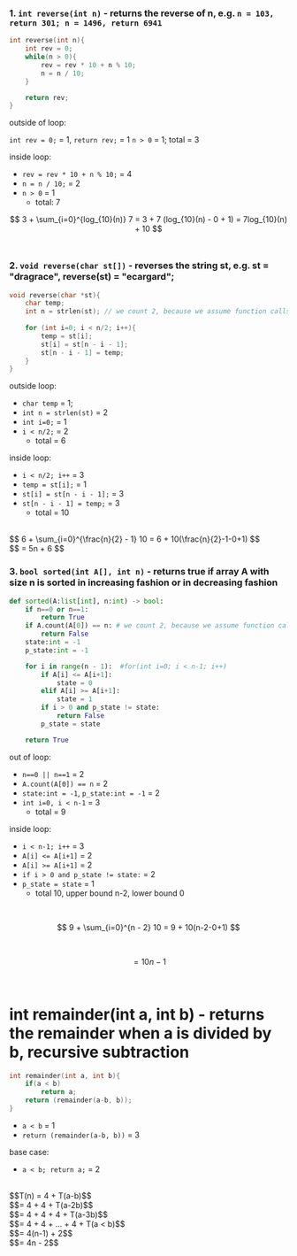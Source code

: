 ### 1. `int reverse(int n)` - returns the reverse of n, e.g. `n = 103, return 301; n = 1496, return 6941`

``` C
int reverse(int n){
	int rev = 0;
	while(n > 0){
		rev = rev * 10 + n % 10;
		n = n / 10;
	}

	return rev;
}
```

outside of loop:

`int rev = 0;` = 1, `return rev;` = 1  `n > 0` = 1; total = 3

inside loop:

- `rev = rev * 10 + n % 10;` = 4
- `n = n / 10;` = 2
- `n > 0` = 1
	- total: 7

$$
3 + \sum_{i=0}^{log_{10}(n)} 7 = 3 + 7 (log_{10}(n) - 0 + 1) = 7log_{10}(n) + 10
$$
<br />

### 2. `void reverse(char st[])` - reverses the string st, e.g. st = "dragrace", reverse(st) = "ecargard";
```C
void reverse(char *st){
	char temp;
	int n = strlen(st); // we count 2, because we assume function calls to be O(1)
	
	for (int i=0; i < n/2; i++){
		temp = st[i];
		st[i] = st[n - i - 1];
		st[n - i - 1] = temp;
	}
}
```
outside loop:

- `char temp` = 1;
- `int n = strlen(st)` = 2
- `int i=0;` = 1
- `i < n/2;` = 2
	- total = 6

inside loop:

- `i < n/2; i++` = 3
- `temp = st[i];` = 1
- `st[i] = st[n - i - 1];` = 3
- `st[n - i - 1] = temp;` = 3
	- total = 10

<br />
$$
6 + \sum_{i=0}^{\frac{n}{2} - 1} 10 = 6 + 10(\frac{n}{2}-1-0+1)
$$<br />
$$
= 5n + 6
$$
<br />

### 3. `bool sorted(int A[], int n)` - returns true if array A with size n is sorted in increasing fashion or in decreasing fashion
```python
def sorted(A:list[int], n:int) -> bool:
	if n==0 or n==1:
		return True
	if A.count(A[0]) == n: # we count 2, because we assume function calls to be O(1)
		return False
	state:int = -1
	p_state:int = -1

	for i in range(n - 1):  #for(int i=0; i < n-1; i++)
		if A[i] <= A[i+1]:
			state = 0
		elif A[i] >= A[i+1]:
			state = 1
		if i > 0 and p_state != state:
			return False
		p_state = state

	return True
```
out of loop:

- `n==0 || n==1` = 2
- `A.count(A[0]) == n` = 2
- `state:int = -1`, `p_state:int = -1` = 2
- `int i=0, i < n-1` = 3
	- total =  9

inside loop:

- `i < n-1; i++` = 3
- `A[i] <= A[i+1]` = 2
- `A[i] >= A[i+1]` = 2
- `if i > 0 and p_state != state:` = 2
- `p_state = state` = 1
	- total 10, upper bound n-2, lower bound 0

<br />

$$
9 + \sum_{i=0}^{n - 2} 10 = 9 + 10(n-2-0+1)
$$

<br />


$$
= 10n - 1
$$

<br />

# int remainder(int a, int b) - returns the remainder when a is divided by b, recursive subtraction

```c
int remainder(int a, int b){
	if(a < b)
		return a;
	return (remainder(a-b, b));
}
```

- `a < b` = 1
- `return (remainder(a-b, b))` = 3

base case:

- `a < b; return a;` = 2


<br />
$$T(n) = 4 + T(a-b)$$ <br />
$$= 4 + 4 + T(a-2b)$$ <br />
$$= 4 + 4 + 4 + T(a-3b)$$ <br />
$$= 4 + 4 + ... + 4 + T(a < b)$$ <br />
$$= 4(n-1) + 2$$ <br />
$$= 4n - 2$$